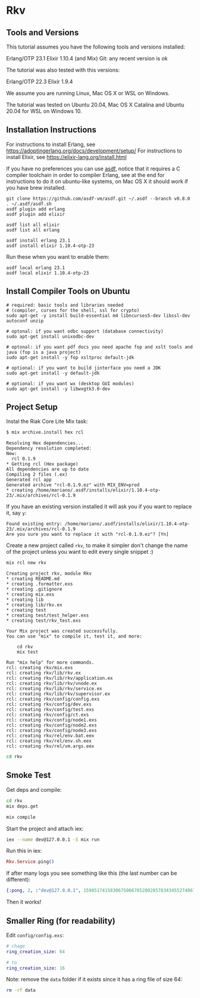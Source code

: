 # Rkv

## Tools and Versions

This tutorial assumes you have the following tools and versions installed:

Erlang/OTP 23.1
Elixir 1.10.4 (and Mix)
Git: any recent version is ok

The tutorial was also tested with this versions:

Erlang/OTP 22.3
Elixir 1.9.4

We assume you are running Linux, Mac OS X or WSL on Windows.

The tutorial was tested on Ubuntu 20.04, Mac OS X Catalina and Ubuntu 20.04 for
WSL on Windows 10.

## Installation Instructions

For instructions to install Erlang, see https://adoptingerlang.org/docs/development/setup/
For instructions to install Elixir, see https://elixir-lang.org/install.html

If you have no preferences you can use [asdf](https://asdf-vm.com), notice that
it requires a C compiler toolchain in order to compiler Erlang, see at the end
for instructions to do it on ubuntu-like systems, on Mac OS X it should work if
you have brew installed.

```
git clone https://github.com/asdf-vm/asdf.git ~/.asdf --branch v0.8.0
. ~/.asdf/asdf.sh
asdf plugin add erlang
asdf plugin add elixir

asdf list all elixir
asdf list all erlang

asdf install erlang 23.1
asdf install elixir 1.10.4-otp-23
```

Run these when you want to enable them:

```
asdf local erlang 23.1
asdf local elixir 1.10.4-otp-23
```

## Install Compiler Tools on Ubuntu

```
# required: basic tools and libraries needed
# (compiler, curses for the shell, ssl for crypto)
sudo apt-get -y install build-essential m4 libncurses5-dev libssl-dev autoconf unzip

# optonal: if you want odbc support (database connectivity)
sudo apt-get install unixodbc-dev

# optonal: if you want pdf docs you need apache fop and xslt tools and java (fop is a java project)
sudo apt-get install -y fop xsltproc default-jdk

# optional: if you want to build jinterface you need a JDK
sudo apt-get install -y default-jdk

# optional: if you want wx (desktop GUI modules)
sudo apt-get install -y libwxgtk3.0-dev
```

## Project Setup

Instal the Riak Core Lite Mix task:

```sh
$ mix archive.install hex rcl
```

```
Resolving Hex dependencies...
Dependency resolution completed:
New:
  rcl 0.1.9
* Getting rcl (Hex package)
All dependencies are up to date
Compiling 2 files (.ex)
Generated rcl app
Generated archive "rcl-0.1.9.ez" with MIX_ENV=prod
* creating /home/mariano/.asdf/installs/elixir/1.10.4-otp-23/.mix/archives/rcl-0.1.9
```

If you have an existing version installed it will ask you if you want to replace it, say `y`:

```
Found existing entry: /home/mariano/.asdf/installs/elixir/1.10.4-otp-23/.mix/archives/rcl-0.1.9
Are you sure you want to replace it with "rcl-0.1.9.ez"? [Yn]
```


Create a new project called `rkv`, to make it simpler don't change the name of the project unless you want to edit every single snippet :)

```sh
mix rcl new rkv
```

```
Creating project rkv, module Rkv
* creating README.md
* creating .formatter.exs
* creating .gitignore
* creating mix.exs
* creating lib
* creating lib/rkv.ex
* creating test
* creating test/test_helper.exs
* creating test/rkv_test.exs

Your Mix project was created successfully.
You can use "mix" to compile it, test it, and more:

    cd rkv
    mix test

Run "mix help" for more commands.
rcl: creating rkv/mix.exs
rcl: creating rkv/lib/rkv.ex
rcl: creating rkv/lib/rkv/application.ex
rcl: creating rkv/lib/rkv/vnode.ex
rcl: creating rkv/lib/rkv/service.ex
rcl: creating rkv/lib/rkv/supervisor.ex
rcl: creating rkv/config/config.exs
rcl: creating rkv/config/dev.exs
rcl: creating rkv/config/test.exs
rcl: creating rkv/config/ct.exs
rcl: creating rkv/config/node1.exs
rcl: creating rkv/config/node2.exs
rcl: creating rkv/config/node3.exs
rcl: creating rkv/rel/env.bat.eex
rcl: creating rkv/rel/env.sh.eex
rcl: creating rkv/rel/vm.args.eex
```

```sh
cd rkv
```

## Smoke Test

Get deps and compile:
```sh
cd rkv
mix deps.get

mix compile
```

Start the project and attach iex:

```sh
iex --name dev@127.0.0.1 -S mix run
```

Run this in iex:
```elixir
Rkv.Service.ping()
```

If after many logs you see something like this (the last number can be different):

```elixir
{:pong, 2, :"dev@127.0.0.1", 159851741583067506678528028578343455274867621888}
```

Then it works!

## Smaller Ring (for readability)

Edit `config/config.exs`:

```elixir
# chage
ring_creation_size: 64

# to
ring_creation_size: 16
```

Note: remove the `data` folder if it exists since it has a ring file of size 64:

```sh
rm -rf data
```
